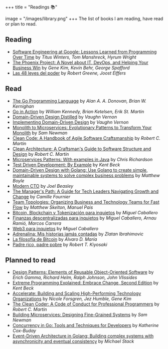 +++
title = "Readings 📚"

image = "/images/library.png"
+++
The list of books I am reading, have read or plan to read.

## Reading
* [Software Engineering at Google: Lessons Learned from Programming Over Time](https://amzn.to/3TgWORq) by _Titus Winters, Tom Manshreck, Hyrum Wright_
* [The Phoenix Project: A Novel about IT, DevOps, and Helping Your Business Win](https://amzn.to/3TD3jPG) by _Gene Kim, Kevin Behr, George Spafford_
* [Las 48 leyes del poder](https://amzn.to/3IEvibx) by _Robert Greene, Joost Elffers_

## Read
* [The Go Programming Language](https://amzn.to/3IYfy3r) by _Alan A. A. Donovan, Brian W. Kernighan_
* [Go in Action](https://amzn.to/3PoQg1U) by _William Kennedy, Brian Ketelsen, Erik St. Martin_
* [Domain-Driven Design Distilled](https://amzn.to/3v2IaFn) by _Vaughn Vernon_
* [Implementing Domain-Driven Design](https://amzn.to/3TCVbPm) by _Vaughn Vernon_
* [Monolith to Microservices: Evolutionary Patterns to Transform Your Monolith](https://amzn.to/3v43fzd) by _Sam Newman_
* [Clean Code: A Handbook of Agile Software Craftsmanship](https://amzn.to/3wTEOEZ) by _Robert C. Martin_
* [Clean Architecture: A Craftsman's Guide to Software Structure and Design](https://amzn.to/49QTnYt) by _Robert C. Martin_
* [Microservices Patterns: With examples in Java](https://amzn.to/3v1gqks) by _Chris Richardson_
* [Test Driven Development: By Example](https://amzn.to/3PoQo1o) by _Kent Beck_
* [Domain-Driven Design with Golang: Use Golang to create simple, maintainable systems to solve complex business problems](https://amzn.to/49TEVyS) by _Matthew Boyle_
* [Modern CTO](https://www.amazon.es/Modern-CTO-Joel-Beasley/dp/0692076069?__mk_es_ES=%C3%85M%C3%85%C5%BD%C3%95%C3%91&crid=60HASPG8CWCE&dib=eyJ2IjoiMSJ9.TofkoG0QaV0LM2_CClWb44uZS6euVkiF249kl3I-Mc0P2vkjzrTYMtLjZJu8EQFO0q2O8YEYuRz_PhAlAGUIjcSnxnMyB-J3au24kN-RBnwUFFDnh9o-2PfGctJq8ZCzXWfHJqJLw4cpttg6onraQkwrHyRj6KxxLel_eh2v5HHloSBHudI7Twf1BWB41IntTdUT__ixh4ayxYWvsAIEx--DEzlI4wLDIrgBqjDJJ0k.PIc2OZBNKnd8Ill9_FT9Dr4WB1yVZRTwmIyxicJT5m0&dib_tag=se&keywords=Modern+CTO&qid=1710506683&s=books&sprefix=modern+cto%2Cstripbooks%2C146&sr=1-1&linkCode=sl1&tag=charly3pins-21&linkId=bffb7044507b99918c2089f84ceca5d6&language=es_ES&ref_=as_li_ss_tl) by _Joel Beasley_
* [The Manager's Path: A Guide for Tech Leaders Navigating Growth and Change](https://amzn.to/49KbiQF) by _Camille Fournier_
* [Team Topologies: Organizing Business and Technology Teams for Fast Flow](https://amzn.to/43mRIYu) by _Matthew Skelton, Manuel Pais_
* [Bitcoin, Blockchain y Tokenización para inquietos](https://amzn.to/43iwPNS) by _Miguel Caballero_
* [Finanzas descentralizadas para inquietos](https://amzn.to/3vey7gm) by _Miguel Caballero, Arnau Ramió, Marcos Carrera_
* [Web3 para inquietos](https://amzn.to/4ceALTX) by _Miguel Caballero_
* [Adrenalina: Mis historias jamás contadas](https://amzn.to/3Tb4BQo) by _Zlatan Ibrahimovic_
* [La filosofía de Bitcoin](https://amzn.to/3wTeKKe) by _Álvaro D. María_
* [Padre rico, padre pobre](https://amzn.to/43kF7oz) by _Robert T. Kiyosaki_

## Planned to read
* [Design Patterns: Elements of Reusable Object-Oriented Software](https://amzn.to/3Visatg) by _Erich Gamma, Richard Helm, Ralph Johnson, John Vlissides_
* [Extreme Programming Explained: Embrace Change, Second Edition](https://amzn.to/3x3rH41) by _Kent Beck_
* [Accelerate: Building and Scaling High-Performing Technology Organizations](https://amzn.to/3IzCxS9) by _Nicole Forsgren, Jez Humble, Gene Kim_
* [The Clean Coder: A Code of Conduct for Professional Programmers](https://amzn.to/3IGI2hT) by _Robert C. Martin_
* [Building Microservices: Designing Fine-Grained Systems](https://amzn.to/4agN6Fd) by _Sam Newman_
* [Concurrency in Go: Tools and Techniques for Developers](https://amzn.to/3TDuLwX) by _Katherine Cox-Buday_
* [Event-Driven Architecture in Golang: Building complex systems with asynchronicity and eventual consistency](https://amzn.to/3Piaieb) by _Michael Stack_
